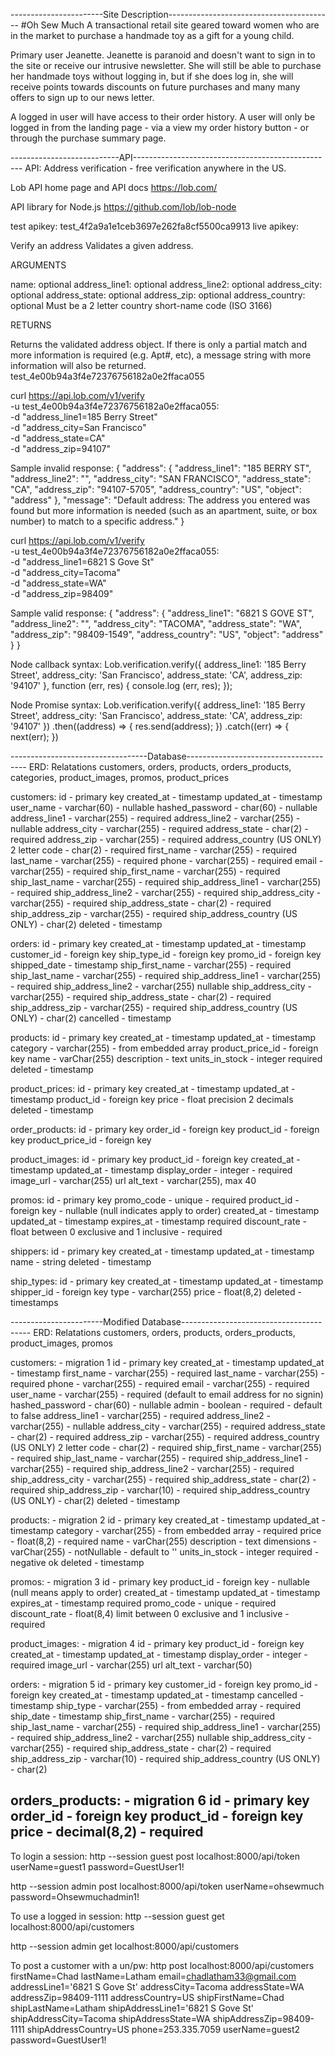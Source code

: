 -----------------------Site Description-----------------------------------------
#Oh Sew Much
A transactional retail site geared toward women who are in the market to purchase a handmade toy as a gift for a young child.

Primary user Jeanette. Jeanette is paranoid and doesn't want to sign in to the site or receive our intrusive newsletter. She will still be able to purchase her handmade toys without logging in, but if she does log in, she will receive points towards discounts on future purchases and many many offers to sign up to our news letter.

A logged in user will have access to their order history. A user will only be logged in from the landing page - via a view my order history button - or through the purchase summary page.

---------------------------API--------------------------------------------------
API: Address verification - free verification anywhere in the US.

Lob API home page and API docs
https://lob.com/

API library for Node.js
https://github.com/lob/lob-node

test apikey: test_4f2a9a1e1ceb3697e262fa8cf5500ca9913
live apikey:

Verify an address
Validates a given address.

ARGUMENTS

name:
optional
address_line1:
optional
address_line2:
optional
address_city:
optional
address_state:
optional
address_zip:
optional
address_country:
optional
Must be a 2 letter country short-name code (ISO 3166)

RETURNS

Returns the validated address object. If there is only a partial match and more information is required (e.g. Apt#, etc), a message string with more information will also be returned.
test_4e00b94a3f4e72376756182a0e2ffaca055

curl https://api.lob.com/v1/verify \
  -u test_4e00b94a3f4e72376756182a0e2ffaca055: \
  -d "address_line1=185 Berry Street" \
  -d "address_city=San Francisco" \
  -d "address_state=CA" \
  -d "address_zip=94107"

Sample invalid response:
{
    "address": {
        "address_line1": "185 BERRY ST",
        "address_line2": "",
        "address_city": "SAN FRANCISCO",
        "address_state": "CA",
        "address_zip": "94107-5705",
        "address_country": "US",
        "object": "address"
    },
    "message": "Default address: The address you entered was found but more information is needed (such as an apartment, suite, or box number) to match to a specific address."
}

curl https://api.lob.com/v1/verify \
  -u test_4e00b94a3f4e72376756182a0e2ffaca055: \
  -d "address_line1=6821 S Gove St" \
  -d "address_city=Tacoma" \
  -d "address_state=WA" \
  -d "address_zip=98409"

Sample valid response:
{
    "address": {
        "address_line1": "6821 S GOVE ST",
        "address_line2": "",
        "address_city": "TACOMA",
        "address_state": "WA",
        "address_zip": "98409-1549",
        "address_country": "US",
        "object": "address"
    }
}

Node callback syntax:
Lob.verification.verify({
  address_line1: '185 Berry Street',
  address_city: 'San Francisco',
  address_state: 'CA',
  address_zip: '94107'
}, function (err, res) {
  console.log (err, res);
});

Node Promise syntax:
Lob.verification.verify({
  address_line1: '185 Berry Street',
  address_city: 'San Francisco',
  address_state: 'CA',
  address_zip: '94107'
})
.then((address) => {
  res.send(address);
})
.catch((err) => {
  next(err);
})

----------------------------------Database--------------------------------------
ERD: Relatations
customers, orders, products, orders_products, categories, product_images, promos, product_prices

customers:
id - primary key
created_at - timestamp
updated_at - timestamp
user_name - varchar(60) - nullable
hashed_password - char(60) - nullable
address_line1 - varchar(255) - required
address_line2 - varchar(255) - nullable
address_city - varchar(255) - required
address_state - char(2) - required
address_zip - varchar(255) - required
address_country (US ONLY) 2 letter code - char(2) - required
first_name - varchar(255) - required
last_name - varchar(255) - required
phone - varchar(255) - required
email - varchar(255) - required
ship_first_name - varchar(255) - required
ship_last_name - varchar(255) - required
ship_address_line1 - varchar(255) - required
ship_address_line2 - varchar(255) - required
ship_address_city - varchar(255) - required
ship_address_state - char(2) - required
ship_address_zip - varchar(255) - required
ship_address_country (US ONLY) - char(2)
deleted - timestamp

orders:
id - primary key
created_at - timestamp
updated_at - timestamp
customer_id - foreign key
ship_type_id - foreign key
promo_id - foreign key
shipped_date - timestamp
ship_first_name - varchar(255) - required
ship_last_name - varchar(255) - required
ship_address_line1 - varchar(255) - required
ship_address_line2 - varchar(255) nullable
ship_address_city - varchar(255) - required
ship_address_state - char(2) - required
ship_address_zip - varchar(255) - required
ship_address_country (US ONLY) - char(2)
cancelled - timestamp

products:
id - primary key
created_at - timestamp
updated_at - timestamp
category - varchar(255) - from embedded array
product_price_id - foreign key
name - varChar(255)
description - text
units_in_stock - integer required
deleted - timestamp

product_prices:
id - primary key
created_at - timestamp
updated_at - timestamp
product_id - foreign key
price - float precision 2 decimals
deleted - timestamp

order_products:
id - primary key
order_id - foreign key
product_id - foreign key
product_price_id - foreign key

product_images:
id - primary key
product_id - foreign key
created_at - timestamp
updated_at - timestamp
display_order - integer - required
image_url - varchar(255) url
alt_text - varchar(255), max 40

promos:
id - primary key
promo_code - unique - required
product_id - foreign key - nullable (null indicates apply to order)
created_at - timestamp
updated_at - timestamp
expires_at - timestamp required
discount_rate - float between 0 exclusive and 1 inclusive - required

shippers:
id - primary key
created_at - timestamp
updated_at - timestamp
name - string
deleted - timestamp

ship_types:
id - primary key
created_at - timestamp
updated_at - timestamp
shipper_id - foreign key
type - varchar(255)
price - float(8,2)
deleted - timestamps

-----------------------Modified Database----------------------------------------
ERD: Relatations
customers, orders, products, orders_products, product_images, promos

customers: - migration 1
id - primary key
created_at - timestamp
updated_at - timestamp
first_name - varchar(255) - required
last_name - varchar(255) - required
phone - varchar(255) - required
email - varchar(255) - required
user_name - varchar(255) - required (default to email address for no signin)
hashed_password - char(60) - nullable
admin - boolean - required - default to false
address_line1 - varchar(255) - required
address_line2 - varchar(255) - nullable
address_city - varchar(255) - required
address_state - char(2) - required
address_zip - varchar(255) - required
address_country (US ONLY) 2 letter code - char(2) - required
ship_first_name - varchar(255) - required
ship_last_name - varchar(255) - required
ship_address_line1 - varchar(255) - required
ship_address_line2 - varchar(255) - required
ship_address_city - varchar(255) - required
ship_address_state - char(2) - required
ship_address_zip - varchar(10) - required
ship_address_country (US ONLY) - char(2)
deleted - timestamp

products: - migration 2
id - primary key
created_at - timestamp
updated_at - timestamp
category - varchar(255) - from embedded array - required
price - float(8,2) - required
name - varChar(255)
description - text
dimensions - varChar(255) - notNullable - default to ''
units_in_stock - integer required - negative ok
deleted - timestamp

promos: - migration 3
id - primary key
product_id - foreign key - nullable (null means apply to order)
created_at - timestamp
updated_at - timestamp
expires_at - timestamp required
promo_code - unique - required
discount_rate - float(8,4) limit between 0 exclusive and 1 inclusive - required

product_images: - migration 4
id - primary key
product_id - foreign key
created_at - timestamp
updated_at - timestamp
display_order - integer - required
image_url - varchar(255) url
alt_text - varchar(50)

orders: - migration 5
id - primary key
customer_id - foreign key
promo_id - foreign key
created_at - timestamp
updated_at - timestamp
cancelled - timestamp
ship_type - varchar(255) - from embedded array - required
ship_date - timestamp
ship_first_name - varchar(255) - required
ship_last_name - varchar(255) - required
ship_address_line1 - varchar(255) - required
ship_address_line2 - varchar(255) nullable
ship_address_city - varchar(255) - required
ship_address_state - char(2) - required
ship_address_zip - varchar(10) - required
ship_address_country (US ONLY) - char(2)

orders_products: - migration 6
id - primary key
order_id - foreign key
product_id - foreign key
price - decimal(8,2) - required
--------------------------------------------------------------------------------

To login a session:
http --session guest post localhost:8000/api/token userName=guest1 password=GuestUser1!

http --session admin post localhost:8000/api/token userName=ohsewmuch password=Ohsewmuchadmin1!

To use a logged in session:
http --session guest get localhost:8000/api/customers

http --session admin get localhost:8000/api/customers

To post a customer with a un/pw:
http post localhost:8000/api/customers firstName=Chad lastName=Latham email=chadlatham33@gmail.com addressLine1='6821 S Gove St' addressCity=Tacoma addressState=WA addressZip=98409-1111 addressCountry=US shipFirstName=Chad shipLastName=Latham shipAddressLine1='6821 S Gove St' shipAddressCity=Tacoma shipAddressState=WA shipAddressZip=98409-1111 shipAddressCountry=US phone=253.335.7059 userName=guest2 password=GuestUser1!

